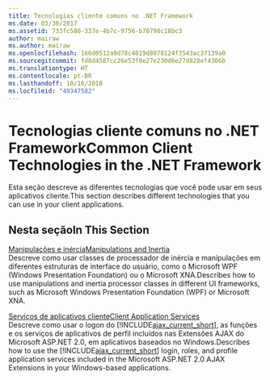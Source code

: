 ```yaml
---
title: Tecnologias cliente comuns no .NET Framework
ms.date: 03/30/2017
ms.assetid: 733fc580-337e-4b7c-9756-b70798c18bc3
author: mairaw
ms.author: mairaw
ms.openlocfilehash: 166d0512a9d78c4019d8078124f3543ac37139a0
ms.sourcegitcommit: fd8d4587cc26e53f0e27e230d6e27d828ef4306b
ms.translationtype: HT
ms.contentlocale: pt-BR
ms.lasthandoff: 10/16/2018
ms.locfileid: "49347582"
---
```

# <a name="common-client-technologies-in-the-net-framework"></a><span data-ttu-id="60d87-102">Tecnologias cliente comuns no .NET Framework</span><span class="sxs-lookup"><span data-stu-id="60d87-102">Common Client Technologies in the .NET Framework</span></span>
<span data-ttu-id="60d87-103">Esta seção descreve as diferentes tecnologias que você pode usar em seus aplicativos cliente.</span><span class="sxs-lookup"><span data-stu-id="60d87-103">This section describes different technologies that you can use in your client applications.</span></span>  
  
## <a name="in-this-section"></a><span data-ttu-id="60d87-104">Nesta seção</span><span class="sxs-lookup"><span data-stu-id="60d87-104">In This Section</span></span>  
 [<span data-ttu-id="60d87-105">Manipulações e inércia</span><span class="sxs-lookup"><span data-stu-id="60d87-105">Manipulations and Inertia</span></span>](../../../docs/framework/common-client-technologies/manipulations-and-inertia.md)  
 <span data-ttu-id="60d87-106">Descreve como usar classes de processador de inércia e manipulações em diferentes estruturas de interface do usuário, como o Microsoft WPF (Windows Presentation Foundation) ou o Microsoft XNA.</span><span class="sxs-lookup"><span data-stu-id="60d87-106">Describes how to use manipulations and inertia processor classes in different UI frameworks, such as Microsoft Windows Presentation Foundation (WPF) or Microsoft XNA.</span></span>  
  
 [<span data-ttu-id="60d87-107">Serviços de aplicativos cliente</span><span class="sxs-lookup"><span data-stu-id="60d87-107">Client Application Services</span></span>](../../../docs/framework/common-client-technologies/client-application-services.md)  
 <span data-ttu-id="60d87-108">Descreve como usar o logon do [!INCLUDE[ajax_current_short](../../../includes/ajax-current-short-md.md)], as funções e os serviços de aplicativos de perfil incluídos nas Extensões AJAX do Microsoft ASP.NET 2.0, em aplicativos baseados no Windows.</span><span class="sxs-lookup"><span data-stu-id="60d87-108">Describes how to use the [!INCLUDE[ajax_current_short](../../../includes/ajax-current-short-md.md)] login, roles, and profile application services included in the Microsoft ASP.NET 2.0 AJAX Extensions in your Windows-based applications.</span></span>
